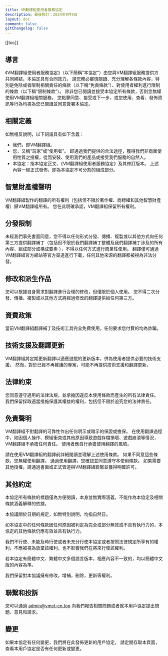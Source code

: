 ```yaml
---
title: VM翻譯組使用者服務協定
description: 最後修訂：2024年9月4日
layout: doc
comment: false
gitChangelog: false
---
```


[[toc]]

## 導言

《VM翻譯組使用者服務協定》（以下簡稱“本協定”）由您與VM翻譯組服務提供方共同締結，本協定具有合同效力。 請您務必審慎閱讀、充分理解各條款內容，特別是免除或者限制相關責任的條款（以下稱“免責條款”）、對使用者權利進行限制的條款（以下稱“限制條款”）。
除非您已閱讀並接受本協定所有條款，否則您無權使用VM翻譯組相關服務。 您點擊同意、接受或下一步，或您使用、查看、發佈資訊等行為均視為您已閱讀並同意簽署本協定。

## 相關定義

如無相反說明，以下詞語具有如下含義：

- 我們，即VM翻譯組。
- 您，又稱“玩家”或“使用者”。 即通過我們提供的合法途徑，獲得我們非商業使用性質之授權，從而安裝、使用我們的產品或接受我們服務的自然人。
- 本協定：指本協定正文、《VM翻譯組使用者服務協定》及其修訂版本。 上述內容一經正式發佈，即為本協定不可分割的組成部分。

## 智慧財產權聲明

VM翻譯組製作的翻譯的所有權利（包括但不限於著作權、商標權和其他智慧財產權）歸VM翻譯組所有。 您在此明確承認，VM翻譯組保留所有權利。

## 分發限制

未經我們事先書面同意，您不得以任何形式分發、傳播、複製或以其他方式向任何第三方提供翻譯補丁（包括但不限於我們翻譯補丁整體及我們翻譯補丁涉及的所有內容、組成部分或構成要素 ），不得以任何方式進行商業性使用。 翻譯僅可通過VM翻譯組官方網站等官方渠道進行下載，任何其他來源的翻譯都被視為非法分發。

## 修改和派生作品

您可以根據自身需求對翻譯進行合理的修改，但僅限於個人使用。 您不得二次分發、傳播、複製或以其他方式將經過修改的翻譯提供給任何第三方。

## 資費政策

當前VM翻譯組翻譯補丁及技術工具完全免費使用，任何要求您付費的均為詐騙。

## 技術支援及翻譯更新

VM翻譯組將定期更新翻譯以適應遊戲的更新版本，併為使用者提供必要的技術支援。 然而，對於已經不再維護的專案，可能不再提供技術支援和翻譯更新。

## 法律約束

您同意遵守適用的法律法規，並承擔因違反本使用條款而產生的所有法律責任。 我們保留採取適當措施保護其權益的權利，包括但不限於追究您的法律責任。

## 免責聲明

VM翻譯組不對翻譯的可靠性作出任何明示或暗示的保證或擔保。 在使用翻譯過程中，如因個人操作、模組衝突或其他原因導致遊戲存檔損壞、遊戲崩潰等情況，VM翻譯組不承擔任何責任。 使用者應自行承擔使用翻譯的風險。

請在使用VM翻譯組的翻譯前詳細閱讀並理解上述使用條款。 如果不同意這些條款，您無權使用翻譯。 通過使用翻譯，您確認並同意遵守本使用條款。 如果需要其他授權，請通過書面或正式管道與VM翻譯組聯繫並獲得明確許可。

## 其他約定

本協定所有條款的標題僅為方便閱讀，本身並無實際涵義，不能作為本協定及相關條款涵義解釋的依據。

本協議關於日期的規定，如無特別說明，均指自然日。

如本協定中的任何條款因任何原因被判定為完全或部分無效或不具有執行力的，本協定的其他條款仍應有效並且有執行力。

我們不行使、未能及時行使或者未充分行使本協定或者按照法律規定所享有的權利，不應被視為放棄該權利，也不影響我們在將來行使該權利。

若本協定有簡體中文、繁體中文多個語言版本，相應內容不一致的，均以簡體中文版的內容為準。

我們保留對本協議擁有修改，增補，刪除，更新等權利。

## 聯繫和投訴

您可以通過 [admin@vmct-cn.top](mailto:admin@vmct-cn.top) 向我們報告相關問題或者就本用戶協定提出問題、意見和請求。

## 變更

如果本協定有任何變更，我們將在此發佈更新的用戶協定。 請定期存取本頁面，查看本用戶協定是否有任何更新或變更。
